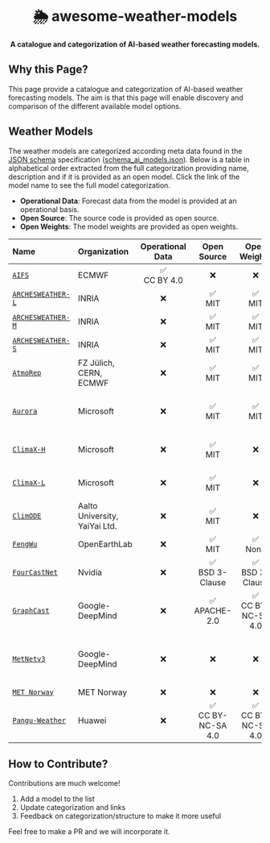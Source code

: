 <h1 align="center">
    🌦️ awesome-weather-models
    <br>
</h1>

<p align="center">
    <strong>A catalogue and categorization of AI-based weather forecasting models. 
   </strong>
</p>

## Why this Page?
This page provide a catalogue and categorization of AI-based weather forecasting models. The aim is that this page will enable discovery and comparison of the different available model options. 

## Weather Models
The weather models are categorized according meta data found in the [JSON schema](https://json-schema.org/) specification ([schema_ai_models.json](https://github.com/rebase-energy/awesome-weather-models/blob/main/schema_ai_models.json)). Below is a table in alphabetical order extracted from the full categorization providing name, description and if it is provided as an open model. Click the link of the model name to see the full model categorization. 

* **Operational Data**: Forecast data from the model is provided at an operational basis.
* **Open Source**: The source code is provided as open source. 
* **Open Weights**: The model weights are provided as open weights. 

| Name | Organization | Operational Data | Open Source | Open Weights | Links |
| :--- | :--- | :---: | :---: | :---: | :---: |
|[`AIFS`](https://github.com/rebase-energy/awesome-weather-models/blob/a86f37f003e0e53a3035228e3eee0d7bbec8c26e/data_ai_models.json#L2-L27)|ECMWF|✅ <br> CC BY 4.0|❌|❌|[[paper]](https://arxiv.org/abs/2406.01465), [[access]](https://www.ecmwf.int/en/forecasts/dataset/aifs-machine-learning-data)|
|[`ARCHESWEATHER-L`](https://github.com/rebase-energy/awesome-weather-models/blob/a86f37f003e0e53a3035228e3eee0d7bbec8c26e/data_ai_models.json#L29-L55)|INRIA|❌|✅ <br> MIT|✅ <br> MIT|[[code]](https://github.com/gcouairon/ArchesWeather), [[paper]](https://arxiv.org/abs/2405.14527)|
|[`ARCHESWEATHER-M`](https://github.com/rebase-energy/awesome-weather-models/blob/a86f37f003e0e53a3035228e3eee0d7bbec8c26e/data_ai_models.json#L57-L83)|INRIA|❌|✅ <br> MIT|✅ <br> MIT|[[code]](https://github.com/gcouairon/ArchesWeather), [[paper]](https://arxiv.org/abs/2405.14527)|
|[`ARCHESWEATHER-S`](https://github.com/rebase-energy/awesome-weather-models/blob/a86f37f003e0e53a3035228e3eee0d7bbec8c26e/data_ai_models.json#L85-L111)|INRIA|❌|✅ <br> MIT|✅ <br> MIT|[[code]](https://github.com/gcouairon/ArchesWeather), [[paper]](https://arxiv.org/abs/2405.14527)|
|[`AtmoRep`](https://github.com/rebase-energy/awesome-weather-models/blob/a86f37f003e0e53a3035228e3eee0d7bbec8c26e/data_ai_models.json)|FZ Jülich, CERN, ECMWF|❌|✅ <br> MIT|✅ <br> MIT|[[code]](https://github.com/clessig/atmorep), [[paper]](https://arxiv.org/abs/2308.13280)|
|[`Aurora`](https://github.com/rebase-energy/awesome-weather-models/blob/a86f37f003e0e53a3035228e3eee0d7bbec8c26e/data_ai_models.json#L113-L141)|Microsoft|❌|✅ <br> MIT|✅ <br> MIT|[[code]](https://github.com/microsoft/aurora), [[paper]](https://arxiv.org/abs/2405.13063), [[docs]](https://microsoft.github.io/aurora/intro.html), [[pypi]](https://pypi.org/project/microsoft-aurora/)|
|[`ClimaX-H`](https://github.com/rebase-energy/awesome-weather-models/blob/a86f37f003e0e53a3035228e3eee0d7bbec8c26e/data_ai_models.json#L143-L169)|Microsoft|❌|✅ <br> MIT|❌|[[code]](https://github.com/microsoft/ClimaX), [[paper]](https://arxiv.org/abs/2301.10343), [[docs]](https://microsoft.github.io/climax/intro.html)|
|[`ClimaX-L`](https://github.com/rebase-energy/awesome-weather-models/blob/a86f37f003e0e53a3035228e3eee0d7bbec8c26e/data_ai_models.json#L171-L197)|Microsoft|❌|✅ <br> MIT|❌|[[code]](https://github.com/microsoft/ClimaX), [[paper]](https://arxiv.org/abs/2301.10343), [[docs]](https://microsoft.github.io/climax/intro.html)|
|[`ClimODE`](https://github.com/rebase-energy/awesome-weather-models/blob/a86f37f003e0e53a3035228e3eee0d7bbec8c26e/data_ai_models.json)|Aalto University, YaiYai Ltd.|❌|✅ <br> MIT|❌|[[code]](https://github.com/Aalto-QuML/ClimODE), [[paper]](https://arxiv.org/abs/2404.10024), [[docs]](https://yogeshverma1998.github.io/ClimODE/)|
|[`FengWu`](https://github.com/rebase-energy/awesome-weather-models/blob/a86f37f003e0e53a3035228e3eee0d7bbec8c26e/data_ai_models.json#L199-L225)|OpenEarthLab|❌|✅ <br> MIT|✅ <br> None|[[code]](https://github.com/OpenEarthLab/FengWu), [[paper]](https://arxiv.org/abs/2304.02948)|
|[`FourCastNet`](https://github.com/rebase-energy/awesome-weather-models/blob/a86f37f003e0e53a3035228e3eee0d7bbec8c26e/data_ai_models.json#L227-L253)|Nvidia|❌|✅ <br> BSD 3-Clause|✅ <br> BSD 3-Clause|[[code]](https://github.com/NVlabs/FourCastNet), [[paper]](https://arxiv.org/abs/2202.11214)|
|[`GraphCast`](https://github.com/rebase-energy/awesome-weather-models/blob/a86f37f003e0e53a3035228e3eee0d7bbec8c26e/data_ai_models.json#L255-L282)|Google-DeepMind|❌|✅ <br> APACHE-2.0|✅ <br> CC BY-NC-SA 4.0|[[code]](https://github.com/deepmind/graphcast), [[paper]](https://arxiv.org/abs/2212.12794), [[blog]](https://deepmind.google/discover/blog/graphcast-ai-model-for-faster-and-more-accurate-global-weather-forecasting/)|
|[`MetNetv3`](https://github.com/rebase-energy/awesome-weather-models/blob/a86f37f003e0e53a3035228e3eee0d7bbec8c26e/data_ai_models.json)|Google-DeepMind|❌|❌|❌|[[code]](https://github.com/lucidrains/metnet3-pytorch) (non official), [[paper]](https://arxiv.org/abs/2212.12794), [[blog]](https://research.google/blog/metnet-3-a-state-of-the-art-neural-weather-model-available-in-google-products/)|
|[`MET Norway`](https://github.com/rebase-energy/awesome-weather-models/blob/a86f37f003e0e53a3035228e3eee0d7bbec8c26e/data_ai_models.json#L284-L307)|MET Norway|❌|❌|❌|[[paper]](https://arxiv.org/abs/2409.02891)|
|[`Pangu-Weather`](https://github.com/rebase-energy/awesome-weather-models/blob/a86f37f003e0e53a3035228e3eee0d7bbec8c26e/data_ai_models.json#L309-L335)|Huawei|❌|✅ <br> CC BY-NC-SA 4.0|✅ <br> CC BY-NC-SA 4.0|[[code]](https://github.com/198808xc/Pangu-Weather), [[paper]](https://arxiv.org/abs/2211.02556)|


## How to Contribute? 
Contributions are much welcome! 

1) Add a model to the list
2) Update categorization and links
3) Feedback on categorization/structure to make it more useful

Feel free to make a PR and we will incorporate it. 
